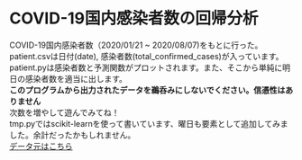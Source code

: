 # COVID-19国内感染者数の回帰分析
COVID-19国内感染者数（2020/01/21 ~ 2020/08/07)をもとに行った。  
patient.csvは日付(date),  感染者数(total_confirmed_cases)が入っています。  
patient.pyは感染者数と予測関数がプロットされます。また、そこから単純に明日の感染者数を適当に出します。  
**このプログラムから出力されたデータを鵜呑みにしないでください。信憑性はありません**  
次数を増やして遊んでみてね！  
tmp.pyではscikit-learnを使って書いています、曜日も要素として追加してみました。余計だったかもしれません。  
[データ元はこちら](https://www.who.int/emergencies/diseases/novel-coronavirus-2019/situation-reports/)
